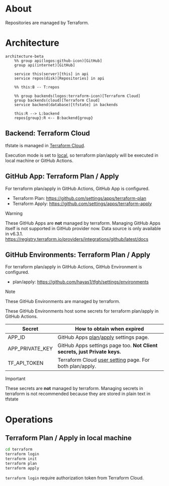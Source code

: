 # About
Repositories are managed by Terraform.

# Architecture
<!-- https://icones.js.org/collection/logos -->
```mermaid
architecture-beta
    %% group api(logos:github-icon)[GitHub]
    group api(internet)[GitHub]

    service this(server)[this] in api
    service repos(disk)[Repositories] in api

    %% this:B -- T:repos

    %% group backends(logos:terraform-icon)[Terraform Cloud]
    group backends(cloud)[Terraform Cloud]
    service backend(database)[tfstate] in backends

    this:R --> L:backend
    repos{group}:R <-- B:backend{group}
```

## Backend: Terraform Cloud
tfstate is managed in [Terraform Cloud](https://app.terraform.io/app).

Execution mode is set to [local](https://developer.hashicorp.com/terraform/cloud-docs/workspaces/settings#execution-mode), so terraform plan/apply will be executed in local machine or GitHub Actions.

## GitHub App: Terraform Plan / Apply
For terraform plan/apply in GitHub Actions, GitHub App is configured.
- Terraform Plan: https://github.com/settings/apps/terraform-plan
- Terraform Apply: https://github.com/settings/apps/terraform-apply

> [!WARNING]
> These GitHub Apps are **not** managed by terraform. Managing GitHub Apps itself is not supported in GitHub provider now. Data source is only available in v6.3.1.
> https://registry.terraform.io/providers/integrations/github/latest/docs

## GitHub Environments: Terraform Plan / Apply
For terraform plan/apply in GitHub Actions, GitHub Environment is configured.
- plan/apply: https://github.com/hayas1/tfgh/settings/environments

> [!NOTE]
> These GitHub Environments are managed by terraform.

These GitHub Environments host some secrets for terraform plan/apply in GitHub Actions.

| Secret          | How to obtain when expired                                                                                                                   |
| --------------- | -------------------------------------------------------------------------------------------------------------------------------------------- |
| APP_ID          | GitHub Apps [plan](https://github.com/settings/apps/terraform-plan)/[apply](https://github.com/settings/apps/terraform-apply) settings page. |
| APP_PRIVATE_KEY | GitHub Apps settings page too. **Not Client secrets, just Private keys.**                                                                    |
| TF_API_TOKEN    | Terraform Cloud [user setting](https://app.terraform.io/app/settings/tokens) page. For both plan/apply.                                      |

> [!IMPORTANT]
> These secrets are **not** managed by terraform. Managing secrets in terraform is not recommended because they are stored in plain text in tfstate

# Operations
## Terraform Plan / Apply in local machine
```sh
cd terraform
terraform login
terraform init
terraform plan
terraform apply
```
`terraform login` require authorization token from Terraform Cloud.
